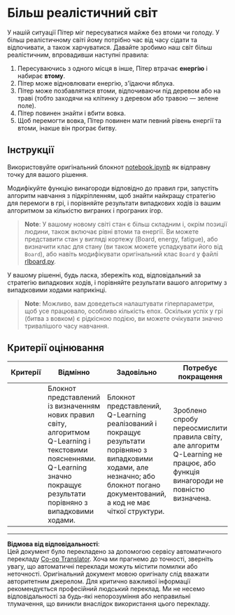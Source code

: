 <!--
CO_OP_TRANSLATOR_METADATA:
{
  "original_hash": "68394b2102d3503882e5e914bd0ff5c1",
  "translation_date": "2025-09-05T13:43:07+00:00",
  "source_file": "8-Reinforcement/1-QLearning/assignment.md",
  "language_code": "uk"
}
-->
# Більш реалістичний світ

У нашій ситуації Пітер міг пересуватися майже без втоми чи голоду. У більш реалістичному світі йому потрібно час від часу сідати та відпочивати, а також харчуватися. Давайте зробимо наш світ більш реалістичним, впровадивши наступні правила:

1. Пересуваючись з одного місця в інше, Пітер втрачає **енергію** і набирає **втому**.
2. Пітер може відновлювати енергію, з'їдаючи яблука.
3. Пітер може позбавлятися втоми, відпочиваючи під деревом або на траві (тобто заходячи на клітинку з деревом або травою — зелене поле).
4. Пітер повинен знайти і вбити вовка.
5. Щоб перемогти вовка, Пітер повинен мати певний рівень енергії та втоми, інакше він програє битву.

## Інструкції

Використовуйте оригінальний блокнот [notebook.ipynb](../../../../8-Reinforcement/1-QLearning/notebook.ipynb) як відправну точку для вашого рішення.

Модифікуйте функцію винагороди відповідно до правил гри, запустіть алгоритм навчання з підкріпленням, щоб знайти найкращу стратегію для перемоги в грі, і порівняйте результати випадкових ходів із вашим алгоритмом за кількістю виграних і програних ігор.

> **Note**: У вашому новому світі стан є більш складним і, окрім позиції людини, також включає рівні втоми та енергії. Ви можете представити стан у вигляді кортежу (Board, energy, fatigue), або визначити клас для стану (ви також можете успадкувати його від `Board`), або навіть модифікувати оригінальний клас `Board` у файлі [rlboard.py](../../../../8-Reinforcement/1-QLearning/rlboard.py).

У вашому рішенні, будь ласка, збережіть код, відповідальний за стратегію випадкових ходів, і порівняйте результати вашого алгоритму з випадковими ходами наприкінці.

> **Note**: Можливо, вам доведеться налаштувати гіперпараметри, щоб усе працювало, особливо кількість епох. Оскільки успіх у грі (битва з вовком) є рідкісною подією, ви можете очікувати значно тривалішого часу навчання.

## Критерії оцінювання

| Критерії | Відмінно                                                                                                                                                                                                 | Задовільно                                                                                                                                                                             | Потребує покращення                                                                                                                        |
| -------- | -------------------------------------------------------------------------------------------------------------------------------------------------------------------------------------------------------- | -------------------------------------------------------------------------------------------------------------------------------------------------------------------------------------- | ------------------------------------------------------------------------------------------------------------------------------------------ |
|          | Блокнот представлений із визначенням нових правил світу, алгоритмом Q-Learning і текстовими поясненнями. Q-Learning значно покращує результати порівняно з випадковими ходами.                           | Блокнот представлений, Q-Learning реалізований і покращує результати порівняно з випадковими ходами, але незначно; або блокнот погано документований, а код не має чіткої структури.    | Зроблено спробу переосмислити правила світу, але алгоритм Q-Learning не працює, або функція винагороди не повністю визначена.             |

---

**Відмова від відповідальності**:  
Цей документ було перекладено за допомогою сервісу автоматичного перекладу [Co-op Translator](https://github.com/Azure/co-op-translator). Хоча ми прагнемо до точності, зверніть увагу, що автоматичні переклади можуть містити помилки або неточності. Оригінальний документ мовою оригіналу слід вважати авторитетним джерелом. Для критично важливої інформації рекомендується професійний людський переклад. Ми не несемо відповідальності за будь-які непорозуміння або неправильні тлумачення, що виникли внаслідок використання цього перекладу.